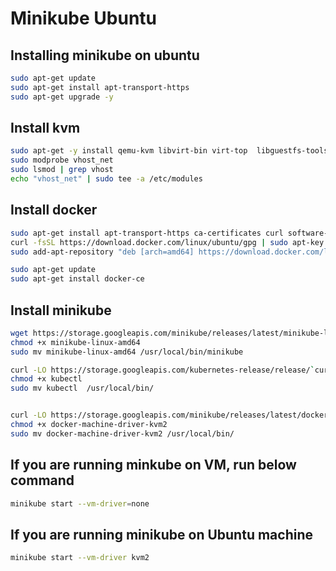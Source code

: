 # Minikube Ubuntu


## Installing minikube on ubuntu

```bash
sudo apt-get update
sudo apt-get install apt-transport-https
sudo apt-get upgrade -y
```


## Install kvm

```bash
sudo apt-get -y install qemu-kvm libvirt-bin virt-top  libguestfs-tools virtinst bridge-utils
sudo modprobe vhost_net
sudo lsmod | grep vhost
echo "vhost_net" | sudo tee -a /etc/modules
```


## Install docker

```bash
sudo apt-get install apt-transport-https ca-certificates curl software-properties-common
curl -fsSL https://download.docker.com/linux/ubuntu/gpg | sudo apt-key add -
sudo add-apt-repository "deb [arch=amd64] https://download.docker.com/linux/ubuntu $(lsb_release -cs) stable"

sudo apt-get update
sudo apt-get install docker-ce
```


## Install minikube

```bash
wget https://storage.googleapis.com/minikube/releases/latest/minikube-linux-amd64
chmod +x minikube-linux-amd64
sudo mv minikube-linux-amd64 /usr/local/bin/minikube

curl -LO https://storage.googleapis.com/kubernetes-release/release/`curl -s https://storage.googleapis.com/kubernetes-release/release/stable.txt`/bin/linux/amd64/kubectl
chmod +x kubectl
sudo mv kubectl  /usr/local/bin/


curl -LO https://storage.googleapis.com/minikube/releases/latest/docker-machine-driver-kvm2
chmod +x docker-machine-driver-kvm2
sudo mv docker-machine-driver-kvm2 /usr/local/bin/
```


## If you are running minkube on VM, run below command

```bash
minikube start --vm-driver=none
```


## If you are running minikube on Ubuntu machine

```bash
minikube start --vm-driver kvm2
```
